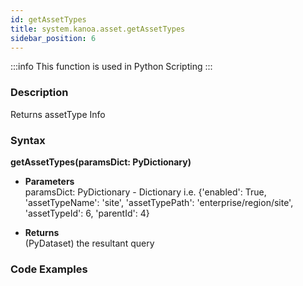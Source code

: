 ```yaml
---
id: getAssetTypes
title: system.kanoa.asset.getAssetTypes
sidebar_position: 6
---
```


:::info
This function is used in Python Scripting
:::


### Description
Returns assetType Info 

### Syntax
**getAssetTypes(paramsDict: PyDictionary)**

- **Parameters**  
    paramsDict: PyDictionary - Dictionary i.e. {'enabled': True, 'assetTypeName': 'site', 'assetTypePath': 'enterprise/region/site', 'assetTypeId': 6, 'parentId': 4}

- **Returns**  
    (PyDataset) the resultant query

### Code Examples

```py

```
